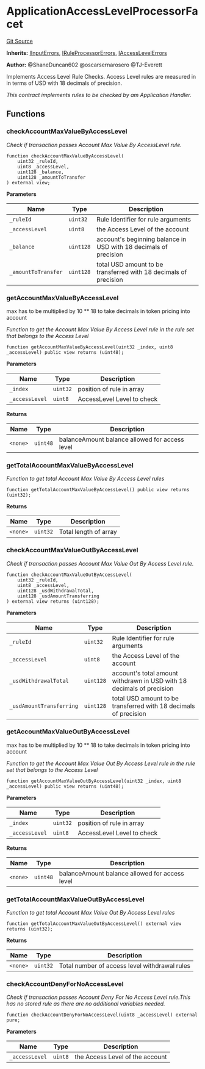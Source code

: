 # ApplicationAccessLevelProcessorFacet
[Git Source](https://github.com/thrackle-io/tron/blob/4f1430717249c90fcbde9d9572fe2ac92dc2c5d4/src/protocol/economic/ruleProcessor/ApplicationAccessLevelProcessorFacet.sol)

**Inherits:**
[IInputErrors](/src/common/IErrors.sol/interface.IInputErrors.md), [IRuleProcessorErrors](/src/common/IErrors.sol/interface.IRuleProcessorErrors.md), [IAccessLevelErrors](/src/common/IErrors.sol/interface.IAccessLevelErrors.md)

**Author:**
@ShaneDuncan602 @oscarsernarosero @TJ-Everett

Implements Access Level Rule Checks. Access Level rules are measured in
in terms of USD with 18 decimals of precision.

*This contract implements rules to be checked by am Application Handler.*


## Functions
### checkAccountMaxValueByAccessLevel

*Check if transaction passes Account Max Value By AccessLevel rule.*


```solidity
function checkAccountMaxValueByAccessLevel(
    uint32 _ruleId,
    uint8 _accessLevel,
    uint128 _balance,
    uint128 _amountToTransfer
) external view;
```
**Parameters**

|Name|Type|Description|
|----|----|-----------|
|`_ruleId`|`uint32`|Rule Identifier for rule arguments|
|`_accessLevel`|`uint8`|the Access Level of the account|
|`_balance`|`uint128`|account's beginning balance in USD with 18 decimals of precision|
|`_amountToTransfer`|`uint128`|total USD amount to be transferred with 18 decimals of precision|


### getAccountMaxValueByAccessLevel

max has to be multiplied by 10 ** 18 to take decimals in token pricing into account

*Function to get the Account Max Value By Access Level rule in the rule set that belongs to the Access Level*


```solidity
function getAccountMaxValueByAccessLevel(uint32 _index, uint8 _accessLevel) public view returns (uint48);
```
**Parameters**

|Name|Type|Description|
|----|----|-----------|
|`_index`|`uint32`|position of rule in array|
|`_accessLevel`|`uint8`|AccessLevel Level to check|

**Returns**

|Name|Type|Description|
|----|----|-----------|
|`<none>`|`uint48`|balanceAmount balance allowed for access level|


### getTotalAccountMaxValueByAccessLevel

*Function to get total Account Max Value By Access Level rules*


```solidity
function getTotalAccountMaxValueByAccessLevel() public view returns (uint32);
```
**Returns**

|Name|Type|Description|
|----|----|-----------|
|`<none>`|`uint32`|Total length of array|


### checkAccountMaxValueOutByAccessLevel

*Check if transaction passes Account Max Value Out By Access Level rule.*


```solidity
function checkAccountMaxValueOutByAccessLevel(
    uint32 _ruleId,
    uint8 _accessLevel,
    uint128 _usdWithdrawalTotal,
    uint128 _usdAmountTransferring
) external view returns (uint128);
```
**Parameters**

|Name|Type|Description|
|----|----|-----------|
|`_ruleId`|`uint32`|Rule Identifier for rule arguments|
|`_accessLevel`|`uint8`|the Access Level of the account|
|`_usdWithdrawalTotal`|`uint128`|account's total amount withdrawn in USD with 18 decimals of precision|
|`_usdAmountTransferring`|`uint128`|total USD amount to be transferred with 18 decimals of precision|


### getAccountMaxValueOutByAccessLevel

max has to be multiplied by 10 ** 18 to take decimals in token pricing into account

*Function to get the Account Max Value Out By Access Level rule in the rule set that belongs to the Access Level*


```solidity
function getAccountMaxValueOutByAccessLevel(uint32 _index, uint8 _accessLevel) public view returns (uint48);
```
**Parameters**

|Name|Type|Description|
|----|----|-----------|
|`_index`|`uint32`|position of rule in array|
|`_accessLevel`|`uint8`|AccessLevel Level to check|

**Returns**

|Name|Type|Description|
|----|----|-----------|
|`<none>`|`uint48`|balanceAmount balance allowed for access level|


### getTotalAccountMaxValueOutByAccessLevel

*Function to get total Account Max Value Out By Access Level rules*


```solidity
function getTotalAccountMaxValueOutByAccessLevel() external view returns (uint32);
```
**Returns**

|Name|Type|Description|
|----|----|-----------|
|`<none>`|`uint32`|Total number of access level withdrawal rules|


### checkAccountDenyForNoAccessLevel

*Check if transaction passes Account Deny For No Access Level rule.This has no stored rule as there are no additional variables needed.*


```solidity
function checkAccountDenyForNoAccessLevel(uint8 _accessLevel) external pure;
```
**Parameters**

|Name|Type|Description|
|----|----|-----------|
|`_accessLevel`|`uint8`|the Access Level of the account|


